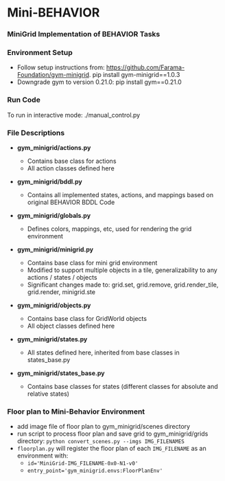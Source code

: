 # Mini-BEHAVIOR
###  MiniGrid Implementation of BEHAVIOR Tasks

### Environment Setup
* Follow setup instructions from: https://github.com/Farama-Foundation/gym-minigrid.
   pip install gym-minigrid==1.0.3
* Downgrade gym to version 0.21.0: pip install gym==0.21.0

### Run Code 
To run in interactive mode: ./manual_control.py

### File Descriptions 
* **gym_minigrid/actions.py**
    * Contains base class for actions 
    * All action classes defined here

* **gym_minigrid/bddl.py**
    * Contains all implemented states, actions, and mappings based on original BEHAVIOR BDDL Code

* **gym_minigrid/globals.py**
    *  Defines colors, mappings, etc, used for rendering the grid environment

* **gym_minigrid/minigrid.py**
    * Contains base class for mini grid environment
    * Modified to support multiple objects in a tile, generalizability to any actions / states / objects
    * Significant changes made to: grid.set, grid.remove, grid.render_tile, grid.render, minigrid.ste

* **gym_minigrid/objects.py**
    * Contains base class for GridWorld objects
    * All object classes defined here

* **gym_minigrid/states.py**
    * All states defined here, inherited from base classes in states_base.py

* **gym_minigrid/states_base.py**
    * Contains base classes for states (different classes for absolute and relative states)

### Floor plan to Mini-Behavior Environment
* add image file of floor plan to gym_minigrid/scenes directory
* run script to process floor plan and save grid to gym_minigrid/grids directory: `python convert_scenes.py --imgs IMG_FILENAMES`
* `floorplan.py` will register the floor plan of each `IMG_FILENAME` as an environment with:
    * `id='MiniGrid-IMG_FILENAME-0x0-N1-v0'`
    * `entry_point='gym_minigrid.envs:FloorPlanEnv'`

